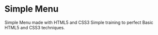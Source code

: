 # Simple Menu
Simple Menu made with HTML5 and CSS3
Simple training to perfect Basic HTML5 and CSS3 techniques.
